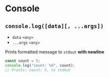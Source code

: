 # Console
## `console.log([data][, ...args])`
* `data` `<any>`
* `...args` `<any>`

Prints formatted message to `stdout` **with newline**
```javascript
const count = 5;
console.log("count: %d", count);
// Prints: count: 5, to stdout
```
<!-- Partially copied from the documentation of Node.JS -->
